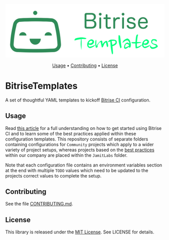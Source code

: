 

<p align="center">
    <img src="https://raw.githubusercontent.com/JamitLabs/BitriseTemplates/master/Logo.png"
      width=600>
</p>

<p align="center">
  <a href="#usage">Usage</a>
  • <a href="#contributing">Contributing</a>
  • <a href="#license">License</a>
</p>

# BitriseTemplates

A set of thoughtful YAML templates to kickoff [Bitrise CI](https://www.bitrise.io) configuration.

## Usage

Read [this article](https://medium.com/@Dschee/ff039c4214b1) for a full understanding on how to get started using Bitrise CI and to learn some of the best practices applied within these configuration templates. This repository consists of separate folders containing configurations for `Community` projects which apply to a wider variety of project setups, whereas projects based on the [best practices](https://github.com/JamitLabs/NewProjectTemplate-iOS) within our company are placed within the `JamitLabs` folder.

Note that each configuration file contains an environment variables section at the end with multiple `TODO` values which need to be updated to the projects correct values to complete the setup.

## Contributing

See the file [CONTRIBUTING.md](https://github.com/JamitLabs/BitriseTemplates/blob/stable/CONTRIBUTING.md).

## License
This library is released under the [MIT License](http://opensource.org/licenses/MIT). See LICENSE for details.
